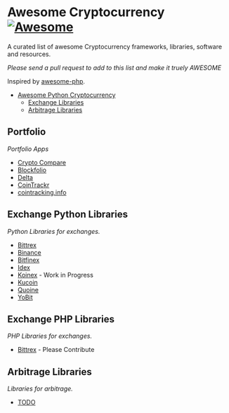 # Awesome Cryptocurrency [![Awesome](https://cdn.rawgit.com/sindresorhus/awesome/d7305f38d29fed78fa85652e3a63e154dd8e8829/media/badge.svg)](https://github.com/sindresorhus/awesome)

A curated list of awesome Cryptocurrency frameworks, libraries, software and resources.

*Please send a pull request to add to this list and make it truely AWESOME*

Inspired by [awesome-php](https://github.com/ziadoz/awesome-php).

- [Awesome Python Cryptocurrency](#awesome-python-cryptocurrency)
    - [Exchange Libraries](#exchange-libs)
    - [Arbitrage Libraries](#arbirage-libs)

## Portfolio 
*Portfolio Apps*

* [Crypto Compare](https://www.cryptocompare.com/portfolio/) 
* [Blockfolio](https://www.blockfolio.com/) 
* [Delta](https://play.google.com/store/apps/details?id=io.getdelta.android&hl=en) 
* [CoinTrackr](https://www.producthunt.com/r/fe399fd18df896) 
* [cointracking.info](https://cointracking.info/)

## Exchange Python Libraries

*Python Libraries for exchanges.*

* [Bittrex](https://github.com/ericsomdahl/python-bittrex) 
* [Binance](https://github.com/sammchardy/python-binance) 
* [Bitfinex](https://github.com/sammchardy/python-kucoin) 
* [Idex](https://github.com/sammchardy/python-idex) 
* [Koinex]() - Work in Progress 
* [Kucoin](https://github.com/sammchardy/python-kucoin) 
* [Quoine](https://github.com/sammchardy/python-quoine) 
* [YoBit](https://github.com/NanoBjorn/yobit) 

## Exchange PHP Libraries

*PHP Libraries for exchanges.*

* [Bittrex]() - Please Contribute

## Arbitrage Libraries

*Libraries for arbitrage.*

* [TODO]() 
